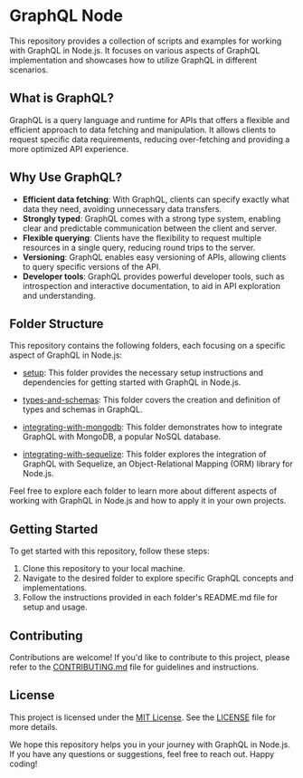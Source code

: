 # GraphQL Node

This repository provides a collection of scripts and examples for working with GraphQL in Node.js. It focuses on various aspects of GraphQL implementation and showcases how to utilize GraphQL in different scenarios.

## What is GraphQL?

GraphQL is a query language and runtime for APIs that offers a flexible and efficient approach to data fetching and manipulation. It allows clients to request specific data requirements, reducing over-fetching and providing a more optimized API experience.

## Why Use GraphQL?

- **Efficient data fetching**: With GraphQL, clients can specify exactly what data they need, avoiding unnecessary data transfers.
- **Strongly typed**: GraphQL comes with a strong type system, enabling clear and predictable communication between the client and server.
- **Flexible querying**: Clients have the flexibility to request multiple resources in a single query, reducing round trips to the server.
- **Versioning**: GraphQL enables easy versioning of APIs, allowing clients to query specific versions of the API.
- **Developer tools**: GraphQL provides powerful developer tools, such as introspection and interactive documentation, to aid in API exploration and understanding.

## Folder Structure

This repository contains the following folders, each focusing on a specific aspect of GraphQL in Node.js:

- [setup](https://github.com/EricvanLessen/backend-development-practice-projects/tree/main/graphql-node/setup): This folder provides the necessary setup instructions and dependencies for getting started with GraphQL in Node.js.

- [types-and-schemas](https://github.com/EricvanLessen/backend-development-practice-projects/tree/main/graphql-node/types-and-schemas): This folder covers the creation and definition of types and schemas in GraphQL.

- [integrating-with-mongodb](https://github.com/EricvanLessen/backend-development-practice-projects/tree/main/graphql-node/integrating-with-mongodb): This folder demonstrates how to integrate GraphQL with MongoDB, a popular NoSQL database.

- [integrating-with-sequelize](https://github.com/EricvanLessen/backend-development-practice-projects/tree/main/graphql-node/integrating-with-sequelize): This folder explores the integration of GraphQL with Sequelize, an Object-Relational Mapping (ORM) library for Node.js.

Feel free to explore each folder to learn more about different aspects of working with GraphQL in Node.js and how to apply it in your own projects.

## Getting Started

To get started with this repository, follow these steps:

1. Clone this repository to your local machine.
2. Navigate to the desired folder to explore specific GraphQL concepts and implementations.
3. Follow the instructions provided in each folder's README.md file for setup and usage.

## Contributing

Contributions are welcome! If you'd like to contribute to this project, please refer to the [CONTRIBUTING.md](CONTRIBUTING.md) file for guidelines and instructions.

## License

This project is licensed under the [MIT License](LICENSE). See the [LICENSE](LICENSE) file for more details.

We hope this repository helps you in your journey with GraphQL in Node.js. If you have any questions or suggestions, feel free to reach out. Happy coding!